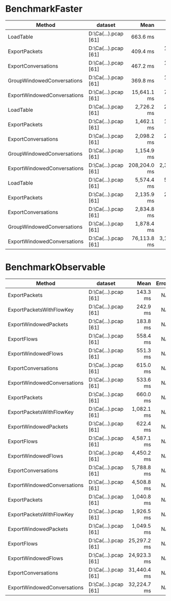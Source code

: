 ﻿# BenchmarkFaster

|                      Method |              dataset |         Mean |       Error |    StdDev |          Min |          Max |       Median |
|---------------------------- |--------------------- |-------------:|------------:|----------:|-------------:|-------------:|-------------:|
|                   LoadTable | D:\Ca(...).pcap [61] |     663.6 ms |    65.33 ms |  16.97 ms |     637.6 ms |     678.5 ms |     667.5 ms |
|               ExportPackets | D:\Ca(...).pcap [61] |     409.4 ms |   178.69 ms |  46.41 ms |     364.3 ms |     463.7 ms |     390.9 ms |
|         ExportConversations | D:\Ca(...).pcap [61] |     467.2 ms |   125.28 ms |  32.53 ms |     426.9 ms |     516.1 ms |     461.6 ms |
|  GroupWindowedConversations | D:\Ca(...).pcap [61] |     369.8 ms |   124.05 ms |  32.22 ms |     318.0 ms |     397.5 ms |     383.8 ms |
| ExportWindowedConversations | D:\Ca(...).pcap [61] |  15,641.1 ms |   794.58 ms | 206.35 ms |  15,386.5 ms |  15,844.6 ms |  15,672.0 ms |
|                   LoadTable | D:\Ca(...).pcap [61] |   2,726.2 ms |   206.23 ms |  53.56 ms |   2,655.6 ms |   2,783.3 ms |   2,743.5 ms |
|               ExportPackets | D:\Ca(...).pcap [61] |   1,462.1 ms |   122.83 ms |  31.90 ms |   1,430.6 ms |   1,501.5 ms |   1,459.3 ms |
|         ExportConversations | D:\Ca(...).pcap [61] |   2,098.2 ms |   299.61 ms |  77.81 ms |   2,038.8 ms |   2,230.6 ms |   2,074.7 ms |
|  GroupWindowedConversations | D:\Ca(...).pcap [61] |   1,154.9 ms |    89.87 ms |  23.34 ms |   1,127.2 ms |   1,187.7 ms |   1,153.1 ms |
| ExportWindowedConversations | D:\Ca(...).pcap [61] | 208,204.0 ms | 2,374.73 ms | 616.71 ms | 207,138.3 ms | 208,732.8 ms | 208,393.0 ms |
|                   LoadTable | D:\Ca(...).pcap [61] |   5,574.4 ms |   510.66 ms | 132.62 ms |   5,340.4 ms |   5,653.5 ms |   5,630.8 ms |
|               ExportPackets | D:\Ca(...).pcap [61] |   2,135.9 ms |   211.80 ms |  55.00 ms |   2,062.7 ms |   2,208.3 ms |   2,143.6 ms |
|         ExportConversations | D:\Ca(...).pcap [61] |   2,834.8 ms |    68.66 ms |  17.83 ms |   2,817.3 ms |   2,856.6 ms |   2,826.2 ms |
|  GroupWindowedConversations | D:\Ca(...).pcap [61] |   1,878.4 ms |    18.26 ms |   4.74 ms |   1,872.3 ms |   1,883.4 ms |   1,879.4 ms |
| ExportWindowedConversations | D:\Ca(...).pcap [61] |  76,113.8 ms | 3,141.90 ms | 815.94 ms |  75,331.5 ms |  77,309.8 ms |  76,038.5 ms |


# BenchmarkObservable

|                      Method |              dataset |        Mean | Error |    StdDev |         Min |         Max |      Median |
|---------------------------- |--------------------- |------------:|------:|----------:|------------:|------------:|------------:|
|               ExportPackets | D:\Ca(...).pcap [61] |    143.3 ms |    NA |   2.69 ms |    141.3 ms |    145.2 ms |    143.3 ms |
|    ExportPacketsWithFlowKey | D:\Ca(...).pcap [61] |    242.9 ms |    NA |  41.53 ms |    213.5 ms |    272.2 ms |    242.9 ms |
|       ExportWindowedPackets | D:\Ca(...).pcap [61] |    183.8 ms |    NA |  53.24 ms |    146.2 ms |    221.4 ms |    183.8 ms |
|                 ExportFlows | D:\Ca(...).pcap [61] |    558.4 ms |    NA |  68.28 ms |    510.1 ms |    606.7 ms |    558.4 ms |
|         ExportWindowedFlows | D:\Ca(...).pcap [61] |    551.3 ms |    NA |  16.06 ms |    539.9 ms |    562.7 ms |    551.3 ms |
|         ExportConversations | D:\Ca(...).pcap [61] |    615.0 ms |    NA |  13.29 ms |    605.6 ms |    624.4 ms |    615.0 ms |
| ExportWindowedConversations | D:\Ca(...).pcap [61] |    533.6 ms |    NA |  30.43 ms |    512.1 ms |    555.2 ms |    533.6 ms |
|               ExportPackets | D:\Ca(...).pcap [61] |    660.0 ms |    NA |   2.97 ms |    657.9 ms |    662.1 ms |    660.0 ms |
|    ExportPacketsWithFlowKey | D:\Ca(...).pcap [61] |  1,082.1 ms |    NA |  18.05 ms |  1,069.3 ms |  1,094.9 ms |  1,082.1 ms |
|       ExportWindowedPackets | D:\Ca(...).pcap [61] |    622.4 ms |    NA |  19.43 ms |    608.6 ms |    636.1 ms |    622.4 ms |
|                 ExportFlows | D:\Ca(...).pcap [61] |  4,587.1 ms |    NA | 175.35 ms |  4,463.1 ms |  4,711.0 ms |  4,587.1 ms |
|         ExportWindowedFlows | D:\Ca(...).pcap [61] |  4,450.2 ms |    NA |  82.21 ms |  4,392.0 ms |  4,508.3 ms |  4,450.2 ms |
|         ExportConversations | D:\Ca(...).pcap [61] |  5,788.8 ms |    NA | 123.21 ms |  5,701.7 ms |  5,875.9 ms |  5,788.8 ms |
| ExportWindowedConversations | D:\Ca(...).pcap [61] |  4,508.8 ms |    NA | 117.00 ms |  4,426.0 ms |  4,591.5 ms |  4,508.8 ms |
|               ExportPackets | D:\Ca(...).pcap [61] |  1,040.8 ms |    NA |  13.41 ms |  1,031.3 ms |  1,050.2 ms |  1,040.8 ms |
|    ExportPacketsWithFlowKey | D:\Ca(...).pcap [61] |  1,926.5 ms |    NA |  70.64 ms |  1,876.6 ms |  1,976.5 ms |  1,926.5 ms |
|       ExportWindowedPackets | D:\Ca(...).pcap [61] |  1,049.5 ms |    NA |  10.45 ms |  1,042.1 ms |  1,056.9 ms |  1,049.5 ms |
|                 ExportFlows | D:\Ca(...).pcap [61] | 25,297.2 ms |    NA | 126.03 ms | 25,208.1 ms | 25,386.3 ms | 25,297.2 ms |
|         ExportWindowedFlows | D:\Ca(...).pcap [61] | 24,923.3 ms |    NA | 269.42 ms | 24,732.8 ms | 25,113.8 ms | 24,923.3 ms |
|         ExportConversations | D:\Ca(...).pcap [61] | 31,440.4 ms |    NA | 893.27 ms | 30,808.8 ms | 32,072.1 ms | 31,440.4 ms |
| ExportWindowedConversations | D:\Ca(...).pcap [61] | 32,224.7 ms |    NA | 845.23 ms | 31,627.0 ms | 32,822.3 ms | 32,224.7 ms |rtWindowedConversations | D:\Ca(...).pcap [61] | 31,834.9 ms | 1,094.93 ms |   284.35 ms | 31,440.5 ms | 32,193.2 ms | 31,800.5 ms |